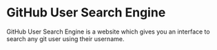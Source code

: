 # GitHub User Search Engine

GitHub User Search Engine is a website which gives you an interface to search any git user using their username.